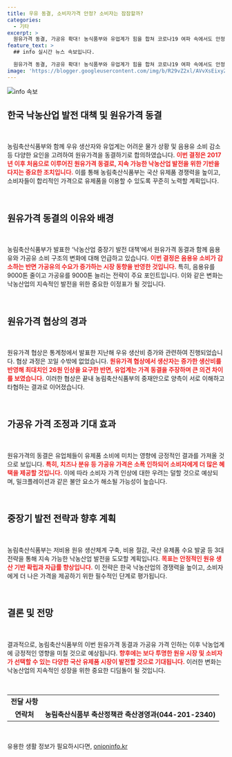 ```yaml
---
title: 우유 동결, 소비자가격 안정? 소비자는 잠잠할까?
categories:
  - 기타
excerpt: >
  원유가격 동결, 가공유 확대! 농식품부와 유업계가 힘을 합쳐 코로나19 여파 속에서도 안정적인 낙농산업 발전을 도모합니다. 소비자 가격 인상 우려는 해소되고, 국산 유제품 소비는 활성화될 전망!
feature_text: >
  ## info 실시간 뉴스 속보입니다.

  원유가격 동결, 가공유 확대! 농식품부와 유업계가 힘을 합쳐 코로나19 여파 속에서도 안정적인 낙농산업 발전을 도모합니다. 소비자 가격 인상 우려는 해소되고, 국산 유제품 소비는 활성화될 전망!
image: 'https://blogger.googleusercontent.com/img/b/R29vZ2xl/AVvXsEixyZcFfHzMRdzZMjFBmAUKJYCLCGyLL1o632UiGVXcaFdKo_bkvkuCioo0uUKlGfBVcT3P84aROyZIXSBEx3Aw5nCQ3pTgDom1WDC4m8eifvWiAmWEEVb4x6G_l8C0QH225ldMjyaFvpxGEBGNO37VmDTDMHGhJPq73UglMfDca1-0aw/s1600/blogspot.png'
---
```


<p><img src="https://blogger.googleusercontent.com/img/b/R29vZ2xl/AVvXsEixyZcFfHzMRdzZMjFBmAUKJYCLCGyLL1o632UiGVXcaFdKo_bkvkuCioo0uUKlGfBVcT3P84aROyZIXSBEx3Aw5nCQ3pTgDom1WDC4m8eifvWiAmWEEVb4x6G_l8C0QH225ldMjyaFvpxGEBGNO37VmDTDMHGhJPq73UglMfDca1-0aw/s1600/blogspot.png" alt="info 속보" /></p>

<h2 data-ke-size="size26">한국 낙농산업 발전 대책 및 원유가격 동결</h2>

<p data-ke-size="size16">&nbsp;</p>

<p>농림축산식품부와 함께 우유 생산자와 유업계는 어려운 물가 상황 및 음용유 소비 감소 등 다양한 요인을 고려하여 원유가격을 동결하기로 합의하였습니다. <b><span style="color: #ee2323;">이번 결정은 2017년 이후 처음으로 이루어진 원유가격 동결로, 지속 가능한 낙농산업 발전을 위한 기반을 다지는 중요한 조치입니다.</span></b> 이를 통해 농림축산식품부는 국산 유제품 경쟁력을 높이고, 소비자들이 합리적인 가격으로 유제품을 이용할 수 있도록 꾸준히 노력할 계획입니다.</p>

<p data-ke-size="size16">&nbsp;</p>

<h2 data-ke-size="size26">원유가격 동결의 이유와 배경</h2>

<p data-ke-size="size16">&nbsp;</p>

<p>농림축산식품부가 발표한 ‘낙농산업 중장기 발전 대책’에서 원유가격 동결과 함께 음용유와 가공유 소비 구조의 변화에 대해 언급하고 있습니다. <b><span style="color: #ee2323;">이번 결정은 음용유 소비가 감소하는 반면 가공유의 수요가 증가하는 시장 동향을 반영한 것입니다.</span></b> 특히, 음용유를 9000톤 줄이고 가공유를 9000톤 늘리는 전략이 주요 포인트입니다. 이와 같은 변화는 낙농산업의 지속적인 발전을 위한 중요한 이정표가 될 것입니다.</p>

<p data-ke-size="size16">&nbsp;</p>

<h2 data-ke-size="size26">원유가격 협상의 경과</h2>

<p data-ke-size="size16">&nbsp;</p>

<p>원유가격 협상은 통계청에서 발표한 지난해 우유 생산비 증가와 관련하여 진행되었습니다. 협상 과정은 꼬일 수밖에 없었습니다. <b><span style="color: #ee2323;">원유가격 협상에서 생산자는 증가한 생산비를 반영해 최대치인 26원 인상을 요구한 반면, 유업계는 가격 동결을 주장하며 큰 의견 차이를 보였습니다.</span></b> 이러한 협상은 끝내 농림축산식품부의 중재안으로 양측이 서로 이해하고 타협하는 결과로 이어졌습니다.</p>

<p data-ke-size="size16">&nbsp;</p>

<h2 data-ke-size="size26">가공유 가격 조정과 기대 효과</h2>

<p data-ke-size="size16">&nbsp;</p>

<p>원유가격의 동결은 유업체들이 유제품 소비에 미치는 영향에 긍정적인 결과를 가져올 것으로 보입니다. <b><span style="color: #ee2323;">특히, 치즈나 분유 등 가공유 가격은 소폭 인하되어 소비자에게 더 많은 혜택을 제공할 것입니다.</span></b> 이에 따라 소비자 가격 인상에 대한 우려는 덜할 것으로 예상되며, 밀크플레이션과 같은 불안 요소가 해소될 가능성이 높습니다.</p>

<p data-ke-size="size16">&nbsp;</p>

<h2 data-ke-size="size26">중장기 발전 전략과 향후 계획</h2>

<p data-ke-size="size16">&nbsp;</p>

<p>농림축산식품부는 저비용 원유 생산체계 구축, 비용 절감, 국산 유제품 수요 발굴 등 3대 전략을 통해 지속 가능한 낙농산업 발전을 도모할 계획입니다. <b><span style="color: #ee2323;">목표는 안정적인 원유 생산 기반 확립과 자급률 향상입니다.</span></b> 이 전략은 한국 낙농산업의 경쟁력을 높이고, 소비자에게 더 나은 가격을 제공하기 위한 필수적인 단계로 평가됩니다.</p>

<p data-ke-size="size16">&nbsp;</p>

<h2 data-ke-size="size26">결론 및 전망</h2>

<p data-ke-size="size16">&nbsp;</p>

<p>결과적으로, 농림축산식품부의 이번 원유가격 동결과 가공유 가격 인하는 이후 낙농업계에 긍정적인 영향을 미칠 것으로 예상됩니다. <b><span style="color: #ee2323;">향후에는 보다 투명한 원유 시장 및 소비자가 선택할 수 있는 다양한 국산 유제품 시장이 발전할 것으로 기대됩니다.</span></b> 이러한 변화는 낙농산업의 지속적인 성장을 위한 중요한 디딤돌이 될 것입니다.</p>

<p data-ke-size="size16">&nbsp;</p>

<table>
<tr>
<td style="text-align: center; height: 17px;"><b>전달 사항</b></td>
</tr>
<tr>
<td style="text-align: center; height: 17px;"><b>연락처</b></td>
<td style="text-align: center; height: 17px;"><b>농림축산식품부 축산정책관 축산경영과(044-201-2340)</b></td>
</tr>
</table>

<p data-ke-size="size16">&nbsp;</p>
유용한 생활 정보가 필요하시다면, <a href="https://onioninfo.kr" rel="dofollow">onioninfo.kr</a>


